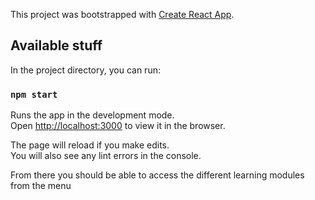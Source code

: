 This project was bootstrapped with [Create React App](https://github.com/facebook/create-react-app).

## Available stuff

In the project directory, you can run:

### `npm start`

Runs the app in the development mode.<br>
Open [http://localhost:3000](http://localhost:3000) to view it in the browser.

The page will reload if you make edits.<br>
You will also see any lint errors in the console.

From there you should be able to access the different learning modules from the menu
